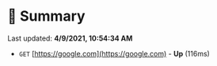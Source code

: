 # 📖 Summary
Last updated: **4/9/2021, 10:54:34 AM**

- `GET` [https://google.com](https://google.com) - **Up** (116ms)
